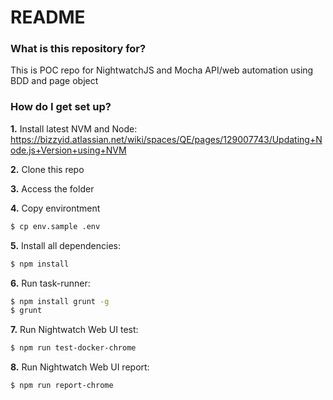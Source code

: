 # README #

### What is this repository for? ###

This is POC repo for NightwatchJS and Mocha API/web automation using BDD and page object

### How do I get set up? ###

**1.** Install latest NVM and Node: https://bizzyid.atlassian.net/wiki/spaces/QE/pages/129007743/Updating+Node.js+Version+using+NVM

**2.** Clone this repo

**3.** Access the folder

**4.** Copy environtment
```sh
$ cp env.sample .env
```

**5.** Install all dependencies:
```sh
$ npm install
```

**6.** Run task-runner:
```sh
$ npm install grunt -g
$ grunt
```

**7.** Run Nightwatch Web UI test:
```sh
$ npm run test-docker-chrome
```

**8.** Run Nightwatch Web UI report:
```sh
$ npm run report-chrome
```
